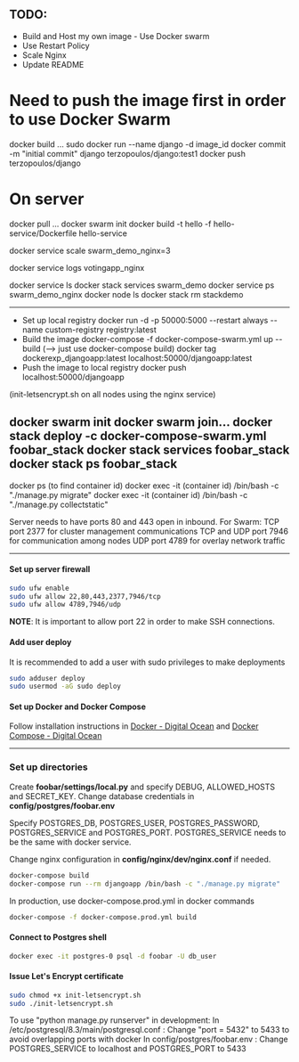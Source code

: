 
## TODO:
- Build and Host my own image - Use Docker swarm
- Use Restart Policy
- Scale Nginx
- Update README


# Need to push the image first in order to use Docker Swarm
docker build ...
sudo docker run --name django -d image_id
docker commit -m "initial commit" django terzopoulos/django:test1
docker push terzopoulos/django

# On server
docker pull ...
docker swarm init
docker build -t hello -f hello-service/Dockerfile hello-service
<!-- docker stack deploy --with-registry-auth -c ./docker-compose.yml talk -->
docker service scale swarm_demo_nginx=3

docker service logs votingapp_nginx

docker service ls
docker stack services swarm_demo
docker service ps swarm_demo_nginx
docker node ls
docker stack rm stackdemo  <!-- Bring the stack down -->

************************
- Set up local registry
docker run -d -p 50000:5000 --restart always --name custom-registry registry:latest
- Build the image
docker-compose -f docker-compose-swarm.yml up --build
(--> just use docker-compose build)
docker tag dockerexp_djangoapp:latest localhost:50000/djangoapp:latest
- Push the image to local registry
docker push localhost:50000/djangoapp


(init-letsencrypt.sh on all nodes using the nginx service)
<!-- docker pull terzopoulos/django:test1 -->
docker swarm init
docker swarm join...
docker stack deploy -c docker-compose-swarm.yml foobar_stack
docker stack services foobar_stack
docker stack ps foobar_stack
-------
docker ps (to find container id)
docker exec -it (container id) /bin/bash -c "./manage.py migrate"
docker exec -it (container id) /bin/bash -c "./manage.py collectstatic"


Server needs to have ports 80 and 443 open in inbound.
For Swarm:
TCP port 2377 for cluster management communications
TCP and UDP port 7946 for communication among nodes
UDP port 4789 for overlay network traffic


---
#### Set up server firewall
```sh
sudo ufw enable
sudo ufw allow 22,80,443,2377,7946/tcp
sudo ufw allow 4789,7946/udp
```
**NOTE**: It is important to allow port 22 in order to make SSH connections.

#### Add user deploy
It is recommended to add a user with sudo privileges to make deployments
```sh
sudo adduser deploy
sudo usermod -aG sudo deploy
```

#### Set up Docker and Docker Compose
Follow installation instructions in 
[Docker - Digital Ocean](https://www.digitalocean.com/community/tutorials/how-to-install-and-use-docker-on-ubuntu-18-04)
and
[Docker Compose - Digital Ocean](https://www.digitalocean.com/community/tutorials/how-to-install-docker-compose-on-ubuntu-18-04)

---
### Set up directories

Create **foobar/settings/local.py** and specify DEBUG, ALLOWED_HOSTS and SECRET_KEY.
Change database credentials in **config/postgres/foobar.env**

Specify POSTGRES_DB, POSTGRES_USER, POSTGRES_PASSWORD, POSTGRES_SERVICE
and POSTGRES_PORT. POSTGRES_SERVICE needs to be the same with docker service.

Change nginx configuration in **config/nginx/dev/nginx.conf** if needed.

```sh   
docker-compose build
docker-compose run --rm djangoapp /bin/bash -c "./manage.py migrate"
```

In production, use docker-compose.prod.yml in docker commands
```sh
docker-compose -f docker-compose.prod.yml build
```

#### Connect to Postgres shell
```sh
docker exec -it postgres-0 psql -d foobar -U db_user
```

#### Issue Let's Encrypt certificate
```sh
sudo chmod +x init-letsencrypt.sh
sudo ./init-letsencrypt.sh
```

To use "python manage.py runserver" in development:
In /etc/postgresql/8.3/main/postgresql.conf :
Change "port = 5432" to 5433 to avoid overlapping ports with docker
In config/postgres/foobar.env :
Change POSTGRES_SERVICE to localhost and POSTGRES_PORT to 5433

<!-- LOGS
logs are saved in /var/lib/docker/containers/container_id/container_id-json.log -->
